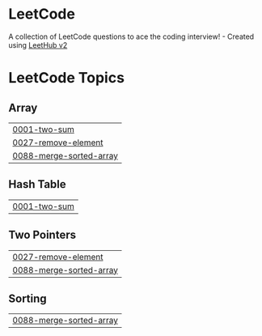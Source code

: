 # LeetCode
A collection of LeetCode questions to ace the coding interview! - Created using [LeetHub v2](https://github.com/arunbhardwaj/LeetHub-2.0)

<!---LeetCode Topics Start-->
# LeetCode Topics
## Array
|  |
| ------- |
| [0001-two-sum](https://github.com/chungyu1108/LeetCode/tree/master/0001-two-sum) |
| [0027-remove-element](https://github.com/chungyu1108/LeetCode/tree/master/0027-remove-element) |
| [0088-merge-sorted-array](https://github.com/chungyu1108/LeetCode/tree/master/0088-merge-sorted-array) |
## Hash Table
|  |
| ------- |
| [0001-two-sum](https://github.com/chungyu1108/LeetCode/tree/master/0001-two-sum) |
## Two Pointers
|  |
| ------- |
| [0027-remove-element](https://github.com/chungyu1108/LeetCode/tree/master/0027-remove-element) |
| [0088-merge-sorted-array](https://github.com/chungyu1108/LeetCode/tree/master/0088-merge-sorted-array) |
## Sorting
|  |
| ------- |
| [0088-merge-sorted-array](https://github.com/chungyu1108/LeetCode/tree/master/0088-merge-sorted-array) |
<!---LeetCode Topics End-->